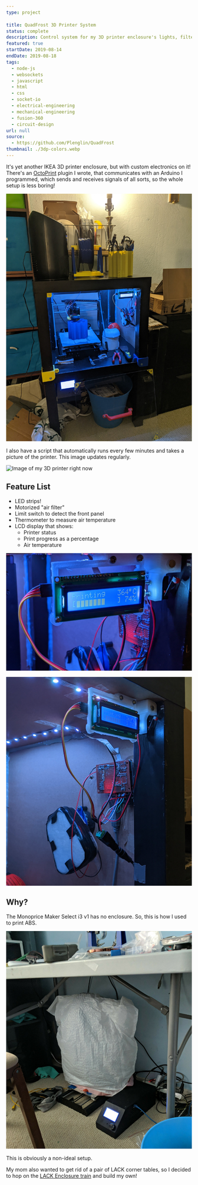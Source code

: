 ```yaml
---
type: project

title: QuadFrost 3D Printer System
status: complete
description: Control system for my 3D printer enclosure's lights, filter, and LCD
featured: true
startDate: 2019-08-14
endDate: 2019-08-18
tags:
  - node-js
  - websockets
  - javascript
  - html
  - css
  - socket-io
  - electrical-engineering
  - mechanical-engineering
  - fusion-360
  - circuit-design
url: null
source:
  - https://github.com/Plenglin/QuadFrost
thumbnail: ./3dp-colors.webp
---
```


It's yet another IKEA 3D printer enclosure, but with custom electronics on it! There's an [OctoPrint](https://octoprint.org/) plugin I wrote, that communicates with an Arduino I programmed, which sends and receives signals of all sorts, so the whole setup is less boring!

![The full setup!](./full-enclosure.jpg)

I also have a script that automatically runs every few minutes and takes a picture of the printer. This image updates regularly.

![Image of my 3D printer right now](https://api.astrid.tech/3dprinter/1/snapshot.jpg)

## Feature List

- LED strips!
- Motorized "air filter"
- Limit switch to detect the front panel
- Thermometer to measure air temperature
- LCD display that shows:
  - Printer status
  - Print progress as a percentage
  - Air temperature

![Close-up of the LCD.](./lcd.jpg)

![The internal parts.](./internals.jpg)

## Why?

The Monoprice Maker Select i3 v1 has no enclosure. So, this is how I used to print ABS.

![OSHA-certified to not catch on fire!](./old.jpg)

This is obviously a non-ideal setup.

My mom also wanted to get rid of a pair of LACK corner tables, so I decided to hop on the [LACK Enclosure train](https://blog.prusaprinters.org/cheap-simple-3d-printer-enclosure_7785/) and build my own!
